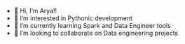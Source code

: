 - 👋 Hi, I’m Arya!!
- 👀 I’m interested in Pythonic development 
- 🌱 I’m currently learning Spark and Data Engineer tools
- 💞️ I’m looking to collaborate on Data engineering projects

<!---
aryakumari0309/aryakumari0309 is a ✨ special ✨ repository because its `README.md` (this file) appears on your GitHub profile.
You can click the Preview link to take a look at your changes.
--->
